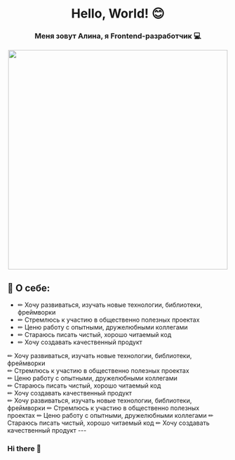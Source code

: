 <div id="header" align="center">
  <h1>Hello, World! 😊</h1>
  <h3>Меня зовут Алина, я Frontend-разработчик 💻</h3>
  <img src="https://media.giphy.com/media/v1.Y2lkPTc5MGI3NjExMjJ1ajBieWp6MTF1OGU0OWR0aWY3cThuY292ZjdvaGttN3Exc3I0OCZlcD12MV9pbnRlcm5hbF9naWZfYnlfaWQmY3Q9Zw/dNgK7Ws7y176U/giphy.gif" width="500" /> 
</div>

## 👩 О себе:
<ul style="none">
  <li>
    ✏ Хочу развиваться, изучать новые технологии, библиотеки, фреймворки
  </li>
  <li>
    ✏ Стремлюсь к участию в общественно полезных проектах
  </li>
  <li>
    ✏ Ценю работу с опытными, дружелюбными коллегами
  </li>
  <li>
    ✏ Стараюсь писать чистый, хорошо читаемый код
  </li>
  <li>
    ✏ Хочу создавать качественный продукт
  </li>
</ul>

<div>✏ Хочу развиваться, изучать новые технологии, библиотеки, фреймворки</div>
<div>✏ Стремлюсь к участию в общественно полезных проектах</div>
<div>✏ Ценю работу с опытными, дружелюбными коллегами</div>
<div>✏ Стараюсь писать чистый, хорошо читаемый код</div>
<div>✏ Хочу создавать качественный продукт</div>
✏ Хочу развиваться, изучать новые технологии, библиотеки, фреймворки
✏ Стремлюсь к участию в общественно полезных проектах
✏ Ценю работу с опытными, дружелюбными коллегами
✏ Стараюсь писать чистый, хорошо читаемый код
✏ Хочу создавать качественный продукт
---




### Hi there 👋

<!--
**Ms-Alina/Ms-Alina** is a ✨ _special_ ✨ repository because its `README.md` (this file) appears on your GitHub profile.

Here are some ideas to get you started:

- 🔭 I’m currently working on ...
- 🌱 I’m currently learning ...
- 👯 I’m looking to collaborate on ...
- 🤔 I’m looking for help with ...
- 💬 Ask me about ...
- 📫 How to reach me: ...
- 😄 Pronouns: ...
- ⚡ Fun fact: ...
-->
